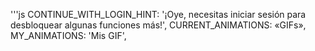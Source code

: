 '''js
CONTINUE_WITH_LOGIN_HINT: '¡Oye, necesitas iniciar sesión para desbloquear algunas funciones más!',
CURRENT_ANIMATIONS: «GIFs»,
MY_ANIMATIONS: 'Mis GIF',
```
